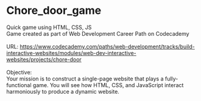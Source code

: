 # Chore_door_game
Quick game using HTML, CSS, JS <br>
Game created as part of Web Development Career Path on Codecademy <br><br>
URL: https://www.codecademy.com/paths/web-development/tracks/build-interactive-websites/modules/web-dev-interactive-websites/projects/chore-door <br>
<br> Objective: <br>
Your mission is to construct a single-page website that plays a fully-functional game. You will see how HTML, CSS, and JavaScript interact harmoniously to produce a dynamic website.

